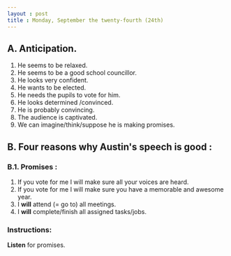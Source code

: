 ```yaml
---
layout : post
title : Monday, September the twenty-fourth (24th)
---
```


## A. Anticipation.

1. He seems to be relaxed.
2. He seems to be a good school councillor.
3. He looks very confident.
4. He wants to be elected.
5. He needs the pupils to vote for him.
6. He looks determined /convinced.
7. He is probably convincing.
8. The audience is captivated.
9. We can imagine/think/suppose he is making promises.

## B. Four reasons why Austin's speech is good :

### B.1. Promises :

1. If you vote for me I will make sure all your voices are heard.
2. If you vote for me I will make sure you have a memorable and awesome year.
3. I **will** attend (= go to) all meetings.
4. I **will** complete/finish all assigned tasks/jobs.

### Instructions:
**Listen** for promises.  
